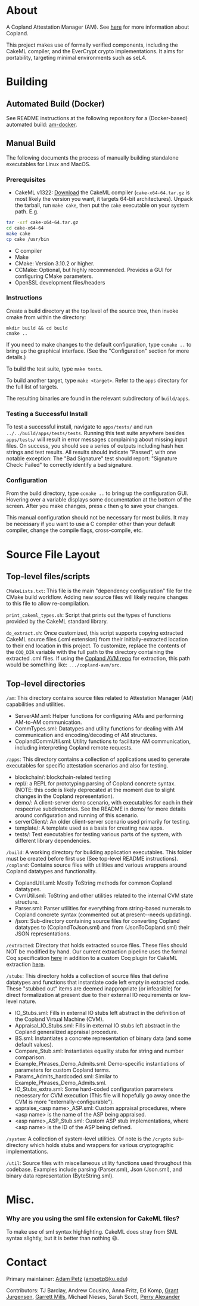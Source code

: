 # About
A Copland Attestation Manager (AM). See [here](https://ku-sldg.github.io/copland/) for more information about Copland.

This project makes use of formally verified components, including the CakeML compiler, and the EverCrypt crypto implementations. It aims for portability, targeting minimal environments such as seL4.

# Building

## Automated Build (Docker)

See README instructions at the following repository for a (Docker-based) automated build: [am-docker](https://github.com/ku-sldg/am-docker).

## Manual Build

The following documents the process of manually building standalone executables for Linux and MacOS.

### Prerequisites
- CakeML v1322: [Download](https://github.com/CakeML/cakeml/releases/tag/v1322) the CakeML compiler (`cake-x64-64.tar.gz` is most likely the version you want, it targets 64-bit architectures). Unpack the tarball, run `make cake`, then put the `cake` executable on your system path. E.g.
```sh
tar -xzf cake-x64-64.tar.gz
cd cake-x64-64
make cake 
cp cake /usr/bin
```
- C compiler
- Make
- CMake: Version 3.10.2 or higher.
- CCMake: Optional, but highly recommended. Provides a GUI for configuring CMake parameters.
- OpenSSL development files/headers

### Instructions
Create a build directory at the top level of the source tree, then invoke cmake from within the directory:

    mkdir build && cd build
    cmake ..

If you need to make changes to the default configuration, type `ccmake ..` to bring up the graphical interface. (See the "Configuration" section for more details.)

To build the test suite, type `make tests`.

To build another target, type `make <target>`. Refer to the `apps` directory for the full list of targets.

The resulting binaries are found in the relevant subdirectory of `build/apps`.

### Testing a Successful Install
To test a  successful install, navigate to `apps/tests/` and run `../../build/apps/tests/tests`. Running this test suite anywhere besides `apps/tests/` will result in error messages complaining about missing input files.  On success, you should see a series of outputs including hash hex strings and test results.  All results should indicate "Passed", with one notable exception: The "Bad Signature" test should report: "Signature Check: Failed" to correctly identify a bad signature.

### Configuration
From the build directory, type `ccmake ..` to bring up the configuration GUI. Hovering over a variable displays some documentation at the bottom of the screen. After you make changes, press `c` then `g` to save your changes.

This manual configuration should not be necessary for most builds. It may be necessary if you want to use a C compiler other than your default compiler, change the compile flags, cross-compile, etc.

# Source File Layout

## Top-level files/scripts

`CMakeLists.txt`:  This file is the main "dependency configuration" file for the CMake build workflow.  Adding new source files will likely require changes to this file to allow re-compilation.

`print_cakeml_types.sh`:  Script that prints out the types of functions provided by the CakeML standard library.

`do_extract.sh`:  Once customized, this script supports copying extracted CakeML source files (.cml extension) from their initially-extracted location to their end location in this project.  To customize, replace the contents of the `COQ_DIR` variable with the full path to the directory containing the extracted .cml files.  If using the [Copland AVM repo](https://github.com/ku-sldg/copland-avm) for extraction, this path would be something like:  `.../copland-avm/src`.

## Top-level directories

`/am`:  This directory contains source files related to Attestation Manager (AM) capabilities and utilities.
* ServerAM.sml:  Helper functions for configuring AMs and performing AM-to-AM communication.
* CommTypes.sml:  Datatypes and utility functions for dealing with AM communication and encoding/decoding of AM structures.
* CoplandCommUtil.sml:  Utility functions to facilitate AM communication, including interpreting Copland remote requests.

`/apps`:  This directory contains a collection of applications used to generate executables for specific attestation scenarios and also for testing.
* blockchain/:  blockchain-related testing
* repl/:  a REPL for prototyping parsing of Copland concrete syntax.  (NOTE:  this code is likely deprecated at the moment due to slight changes in the Copland representation).
* demo/:  A client-server demo scenario, with executables for each in their respecrive subdirectories.  See the README in demo/ for more details around configuration and running of this scenario.
* serverClient/:  An older client-server scenario used primarily for testing.
* template/:  A template used as a basis for creating new apps.
* tests/:  Test executables for testing various parts of the system, with different library dependencies.

`/build`:  A working directory for building application executables.  This folder must be created before first use (See top-level README instructions).
`/copland`:  Contains source files with utilities and various wrappers around Copland datatypes and functionality.
* CoplandUtil.sml:  Mostly ToString methods for common Copland datatypes.
* CvmUtil.sml:  ToString and other utilities related to the internal CVM state structure.
* Parser.sml:  Parser utilities for everything from string-based numerals to Copland concrete syntax (commented out at present--needs updating).
* /json:  Sub-directory containing source files for converting Copland datatypes to (CoplandToJson.sml) and from (JsonToCopland.sml) their JSON representations.

`/extracted`:  Directory that holds extracted source files.  These files should NOT be modified by hand.  Our current extraction pipeline uses the formal Coq specification [here](https://github.com/ku-sldg/copland-avm) in addition to a custom Coq plugin for CakeML extraction [here](https://github.com/ku-sldg/cakeml-synthesis).  

`/stubs`:  This directory holds a collection of source files that define datatypes and functions that instantiate code left empty in extracted code.  These "stubbed out" items are deemed inappropriate (or infeasible) for direct formalization at present due to their external IO requirements or low-level nature.
* IO_Stubs.sml:  Fills in external IO stubs left abstract in the definition of the Copland Virtual Machine (CVM).
* Appraisal_IO_Stubs.sml:  Fills in external IO stubs left abstract in the Copland generalized appraisal procedure.
* BS.sml:  Instantiates a concrete representation of binary data (and some default values).
* Compare_Stub.sml:  Instantiates equality stubs for string and number comparison.
* Example_Phrases_Demo_Admits.sml:  Demo-specific instantiations of parameters for custom Copland terms.
* Params_Admits_hardcoded.sml:  Similar to Example_Phrases_Demo_Admits.sml.
* IO_Stubs_extra.sml:  Some hard-coded configuration parameters necessary for CVM execution (This file will hopefully go away once the CVM is more "externally-configurable").
* appraise_\<asp name\>_ASP.sml:  Custom appraisal procedures, where \<asp name\> is the name of the ASP being appraised. 
* \<asp name\>_ASP_Stub.sml:  Custom ASP stub implementations, where \<asp name\> is the ID of the ASP being defined.


`/system`:  A collection of system-level utilities.  Of note is the `/crypto` sub-directory which holds stubs and wrappers for various cryptographic implementations.


`/util`:  Source files with miscellaneous utility functions used throughout this codebase.  Examples include parsing (Parser.sml), Json (Json.sml), and binary data representation (ByteString.sml).


# Misc.

### Why are you using the sml file extension for CakeML files?
To make use of sml syntax highlighting. CakeML does stray from SML syntax slightly, but it is better than nothing 😃.

# Contact
Primary maintainer:  [Adam Petz](https://ampetz.github.io/) (ampetz@ku.edu)

Contributors:  TJ Barclay, Andrew Cousino, Anna Fritz, Ed Komp, [Grant Jurgensen](https://grant.jurgensen.dev/), [Garrett Mills](https://garrettmills.dev/), Michael Nieses, Sarah Scott, [Perry Alexander](https://perry.alexander.name/)
